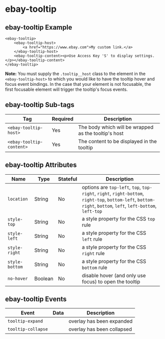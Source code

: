 # ebay-tooltip

## ebay-tooltip Example

```marko
<ebay-tooltip>
    <ebay-tooltip-host>
        <a href="https://www.ebay.com">My custom link.</a>
    </ebay-tooltip-host>
    <ebay-tooltip-content><p>Use Access Key 'S' to display settings.</p></ebay-tooltip-content>
</ebay-tooltip>
```

**Note:** You must supply the `.tooltip__host` class to the element in the `<ebay-tooltip-host>` to
which you would like to have the tooltip hover and focus event bindings. In the case that your element
is not focusable, the first focusable element will trigger the tooltip's focus events.

## ebay-tooltip Sub-tags

Tag | Required | Description
--- | --- | ---
`<ebay-tooltip-host>` | Yes | The body which will be wrapped as the tooltip's host
`<ebay-tooltip-content>` | Yes | The content to be displayed in the tooltip

## ebay-tooltip Attributes

Name | Type | Stateful | Description
--- | --- | --- | ---
`location` | String | No | options are `top-left`, `top`, `top-right`, `right`, `right-bottom`, `right-top`, `bottom-left`, `bottom-right`, `bottom`, `left`, `left-bottom`, `left-top`
`style-top` | String | No | a style property for the CSS `top` rule
`style-left` | String | No | a style property for the CSS `left` rule
`style-right` | String | No | a style property for the CSS `right` rule
`style-bottom` | String | No | a style property for the CSS `bottom` rule
`no-hover` | Boolean | No | disable hover (and only use focus) to open the tooltip

## ebay-tooltip Events

Event | Data | Description
--- | --- | ---
`tooltip-expand` | | overlay has been expanded
`tooltip-collapse` | | overlay has been collapsed
